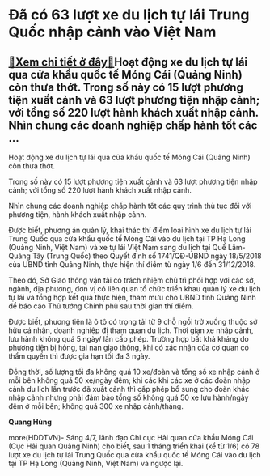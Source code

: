 Đã có 63 lượt xe du lịch tự lái Trung Quốc nhập cảnh vào Việt Nam
=================================================================

[:gift:Xem chi tiết ở đây:gift:](https://hddtvn.com/da-co-63-luot-xe-du-lich-tu-lai-trung-quoc-nhap-canh-vao-viet-nam/)Hoạt động xe du lịch tự lái qua cửa khẩu quốc tế Móng Cái (Quảng Ninh) còn thưa thớt. Trong số này có 15 lượt phương tiện xuất cảnh và 63 lượt phương tiện nhập cảnh; với tổng số 220 lượt hành khách xuất nhập cảnh. Nhìn chung các doanh nghiệp chấp hành tốt các …
---------------------------------------------------------------------------------------------------------------------------------------------------------------------------------------------------------------------------------------------------------------------







 






 Hoạt động xe du lịch tự lái qua cửa khẩu quốc tế Móng Cái (Quảng Ninh) còn thưa thớt. 


Trong số này có 15 lượt phương tiện xuất cảnh và 63 lượt phương tiện nhập cảnh; với tổng số 220 lượt hành khách xuất nhập cảnh.


 Nhìn chung các doanh nghiệp chấp hành tốt các quy trình thủ tục đối với phương tiện, hành khách xuất nhập cảnh.


 Được biết, phương án quản lý, khai thác thí điểm loại hình xe du lịch tự lái Trung Quốc qua cửa khẩu quốc tế Móng Cái vào du lịch tại TP Hạ Long (Quảng Ninh, Việt Nam) và xe tự lái Việt Nam sang du lịch tại Quế Lâm-Quảng Tây (Trung Quốc) theo Quyết định số 1741/QĐ-UBND ngày 18/5/2018 của UBND tỉnh Quảng Ninh, thực hiện thí điểm từ ngày 1/6 đến 31/12/2018.


 Theo đó, Sở Giao thông vận tải có trách nhiệm chủ trì phối hợp với các sở, ngành, địa phương, đơn vị có liên quan tổ chức triển khau quản lý xe du lịch tự lái và tổng hợp kết quả thực hiện, tham mưu cho UBND tỉnh Quảng Ninh để báo cáo Thủ tướng Chính phủ sau thời gian thí điểm.


 Được biết, phương tiện là ô tô có trọng tải từ 9 chỗ ngồi trở xuống thuộc sở hữu cá nhân, doanh nghiệp đi tham quan du lịch. Thời gian xe nhập cảnh, lưu hành không quá 5 ngày/ lần cấp phép. Trường hợp bất khả kháng do phương tiện bị hỏng, tai nan giao thông, khi có xác nhận của cơ quan có thẩm quyền thì được gia hạn tối đa 3 ngày.


 Đồng thời, số lượng tối đa không quá 10 xe/đoàn và tổng số xe nhập cảnh ở mỗi bên không quá 50 xe/ngày đêm; khi các khi các xe ở các đoàn nhập cảnh du lịch lần trước đã xuất cảnh thì cấp phép bổ sung cho đoàn khác nhập cảnh nhưng phải đảm bảo tổng số không quá 50 xe lưu hành/ngày đêm ở mỗi bên; không quá 300 xe nhập cảnh/tháng.






**Quang Hùng**



more(HDDTVN)- Sáng 4/7, lãnh đạo Chi cục Hải quan cửa khẩu Móng Cái (Cục Hải quan Quảng Ninh) cho biết, sau 1 tháng triển khai (kể từ 1/6) có 78 lượt xe du lịch tự lái Trung Quốc qua cửa khẩu quốc tế Móng Cái vào du lịch tại TP Hạ Long (Quảng Ninh, Việt Nam) và ngược lại.


